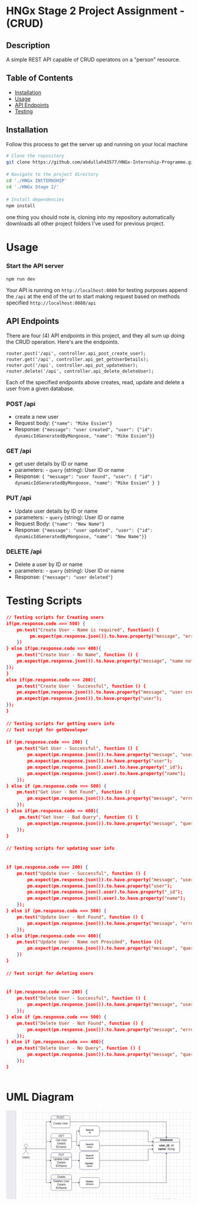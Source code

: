 # HNGx Stage 2 Project Assignment - (CRUD)

## Description

A simple REST API capable of CRUD operatons on a "person" resource.

## Table of Contents

- [Installation](#installation)
- [Usage](#usage)
- [API Endpoints](#api-endpoints)
- [Testing](#testing)

## Installation

Follow this process to get the server up and running on your local machine

```bash
# Clone the repository
git clone https://github.com/abdullah43577/HNGx-Internship-Programme.git

# Navigate to the project directory
cd './HNGx INtTERNSHIP'
cd './HNGx Stage 2/'

# Install dependencies
npm install
```

one thing you should note is, cloning into my repository automatically downloads all other project folders I've used for previous project.

# Usage

### Start the API server

`npm run dev`

Your API is running on `http://localhost:8080`
for testing purposes append the `/api` at the end of the url to start making request based on methods specified `http://localhost:8080/api`

## API Endpoints

There are four (4) API endpoints in this project, and they all sum up doing the CRUD operation. Here's are the endpoints.

```
router.post('/api', controller.api_post_create_user);
router.get('/api', controller.api_get_getUserDetails);
router.put('/api', controller.api_put_updateUser);
router.delete('/api', controller.api_delete_deleteUser);
```

Each of the specified endpoints above creates, read, update and delete a user from a given database.

### POST /api

- create a new user
- Request body: `{"name": "Mike Essien"}`
- Response: `{"message": "user created", "user": {"id": dynamicIdGeneratedByMongoose, "name": "Mike Essien"}}`

### GET /api

- get user details by ID or name
- parameters: - `query` (string): User ID or name
- Response: `{ "message": "user found", "user": { "id": dynamicIdGeneratedByMongoose, "name": "Mike Essien" } }`

### PUT /api

- Update user details by ID or name
- parameters: - `query` (string): User ID or name
- Request Body: `{"name": "New Name"}`
- Response: `{"message": "user updated", "user": {"id": dynamicIdGeneratedByMongoose, "name": "New Name"}}`

### DELETE /api

- Delete a user by ID or name
- parameters: - `query` (string): User ID or name
- Response: `{"message": "user deleted"}`

# Testing Scripts

```json
// Testing scripts for Creating users
if(pm.response.code === 500) {
    pm.test("Create User - Name is required", function() {
         pm.expect(pm.response.json()).to.have.property("message", "error creating user");
    })
} else if(pm.response.code === 400){
    pm.test("Create User - No Name", function () {
    pm.expect(pm.response.json()).to.have.property("message", "name not provided");
});
}
else if(pm.response.code === 200){
    pm.test("Create User - Successful", function () {
    pm.expect(pm.response.json()).to.have.property("message", "user created");
    pm.expect(pm.response.json()).to.have.property("user");
});
}

// Testing scripts for getting users info
// Test script for getDeveloper

if (pm.response.code === 200) {
    pm.test("Get User - Successful", function () {
        pm.expect(pm.response.json()).to.have.property("message", "user found");
        pm.expect(pm.response.json()).to.have.property("user");
        pm.expect(pm.response.json().user).to.have.property("_id");
        pm.expect(pm.response.json().user).to.have.property("name");
    });
} else if (pm.response.code === 500) {
    pm.test("Get User - Not Found", function () {
        pm.expect(pm.response.json()).to.have.property("message", "error getting user info");
    });
} else if(pm.response.code == 400){
     pm.test("Get User - Bad Query", function () {
        pm.expect(pm.response.json()).to.have.property("message", "query of either an id or name was not provided");
    });
}

// Testing scripts for updating user info


if (pm.response.code === 200) {
    pm.test("Update User - Successful", function () {
        pm.expect(pm.response.json()).to.have.property("message", "user updated");
        pm.expect(pm.response.json()).to.have.property("user");
        pm.expect(pm.response.json().user).to.have.property("_id");
        pm.expect(pm.response.json().user).to.have.property("name");
    });
} else if (pm.response.code === 500) {
    pm.test("Update User - Not Found", function () {
        pm.expect(pm.response.json()).to.have.property("message", "error updating user info");
    });
} else if(pm.response.code === 400){
    pm.test("Update User - Name not Provided", function (){
        pm.expect(pm.response.json()).to.have.property("message", "query of either an id or name was not provided")
    })
}

// Test script for deleting users


if (pm.response.code === 200) {
    pm.test("Delete User - Successful", function () {
        pm.expect(pm.response.json()).to.have.property("message", "user deleted");
    });
} else if (pm.response.code === 500) {
    pm.test("Delete User - Not Found", function () {
        pm.expect(pm.response.json()).to.have.property("message", "error deleting user");
    });
} else if (pm.response.code === 400){
    pm.test("Delete User - No Query", function () {
        pm.expect(pm.response.json()).to.have.property("message", "query of either an id or name was not provided");
    });
}



```

# UML Diagram

![UML Diagram](./UML.png)

